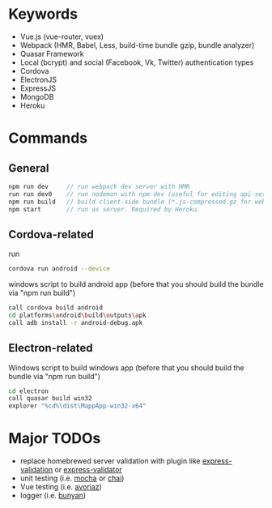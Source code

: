 Keywords
=========
- Vue.js (vue-router, vuex)
- Webpack (HMR, Babel, Less, build-time bundle gzip, bundle analyzer)
- Quasar Framework
- Local (bcrypt) and social (Facebook, Vk, Twitter) authentication types
- Cordova
- ElectronJS
- ExpressJS
- MongoDB
- Heroku

Commands
=========

General
--------
```javascript
npm run dev		// run webpack dev server with HMR
run run dev0	// run nodemon with npm dev (useful for editing api-setup.js)
npm run build	// build client-side bundle (*.js-compressed.gz for web; *.js for Cordova and Electron)
npm start		// run as server. Required by Heroku.
```

Cordova-related
--------
run
```bash
cordova run android --device
```
windows script to build android app (before that you should build the bundle via "npm run build")
```bash
call cordova build android
cd platforms\android\build\outputs\apk
call adb install -r android-debug.apk
```

Electron-related
--------
Windows script to build windows app (before that you should build the bundle via "npm run build")
```bash
cd electron
call quasar build win32
explorer "%cd%\dist\MappApp-win32-x64"
```

# Major TODOs
- replace homebrewed server validation with plugin like [express-validation](https://www.npmjs.com/package/express-validation) or [express-validator](https://www.npmjs.com/package/express-validator)
- unit testing (i.e. [mocha](https://mochajs.org/) or [chai](http://chaijs.com/))
- Vue testing (i.e. [avoriaz](https://github.com/eddyerburgh/avoria))
- logger (i.e. [bunyan](https://github.com/trentm/node-bunyan))